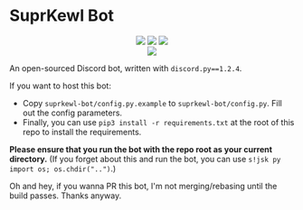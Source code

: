 # SuprKewl Bot

<p align="center">
<a href="https://discord.gg/CRBBJVY"><img src="https://img.shields.io/discord/498185249952366602.svg"></a>
<a href="./LICENSE-agpl3.txt"><img src="https://img.shields.io/github/license/laggycomputer/suprkewl-bot.svg?style=popout"></a>
<a href=https://travis-ci.com/laggycomputer/suprkewl-bot><img src=https://travis-ci.com/laggycomputer/suprkewl-bot.svg?branch=master></a>
<br>
<img src="https://top.gg/api/widget/408869071946514452.png">
</p>

An open-sourced Discord bot, written with `discord.py==1.2.4`. 

If you want to host this bot:

* Copy `suprkewl-bot/config.py.example` to `suprkewl-bot/config.py`. Fill out the config parameters.
* Finally, you can use `pip3 install -r requirements.txt` at the root of this repo to install the requirements.

**Please ensure that you run the bot with the repo root as your current directory.**
(If you forget about this and run the bot, you can use `s!jsk py import os; os.chdir("..")`.)

Oh and hey, if you wanna PR this bot, I'm not merging/rebasing until the build passes. Thanks anyway.
